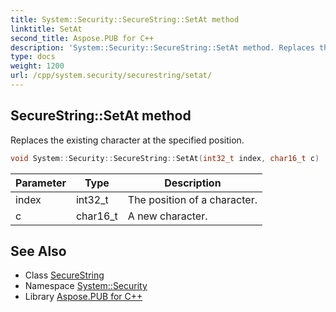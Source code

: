 ```yaml
---
title: System::Security::SecureString::SetAt method
linktitle: SetAt
second_title: Aspose.PUB for C++
description: 'System::Security::SecureString::SetAt method. Replaces the existing character at the specified position in C++.'
type: docs
weight: 1200
url: /cpp/system.security/securestring/setat/
---
```

## SecureString::SetAt method


Replaces the existing character at the specified position.

```cpp
void System::Security::SecureString::SetAt(int32_t index, char16_t c)
```


| Parameter | Type | Description |
| --- | --- | --- |
| index | int32_t | The position of a character. |
| c | char16_t | A new character. |

## See Also

* Class [SecureString](../)
* Namespace [System::Security](../../)
* Library [Aspose.PUB for C++](../../../)
